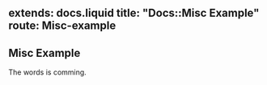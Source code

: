 extends: docs.liquid
title: "Docs::Misc Example"
route: Misc-example
---
## Misc Example

The words is comming.